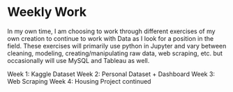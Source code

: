 # Weekly Work

In my own time, I am choosing to work through different exercises of my own creation to continue to work with Data as I look for a 
position in the field. These exercises will primarily use python in Jupyter and vary between cleaning, modeling, 
creating/manipulating raw data, web scraping, etc. but occasionally will use MySQL and Tableau as well.

Week 1: Kaggle Dataset
Week 2: Personal Dataset + Dashboard
Week 3: Web Scraping
Week 4: Housing Project continued
